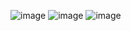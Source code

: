 ![image](https://github.com/user-attachments/assets/936c9f77-496d-4eac-be7f-7b9145efbf41)
![image](https://github.com/user-attachments/assets/569df2a9-0750-4972-a5e3-d9722c5153e6)
![image](https://github.com/user-attachments/assets/51d20294-5d19-460c-aab5-03a5f225adf5)
